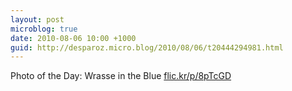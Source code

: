 ```yaml
---
layout: post
microblog: true
date: 2010-08-06 10:00 +1000
guid: http://desparoz.micro.blog/2010/08/06/t20444294981.html
---
```

Photo of the Day: Wrasse in the Blue [flic.kr/p/8pTcGD](http://flic.kr/p/8pTcGD)

